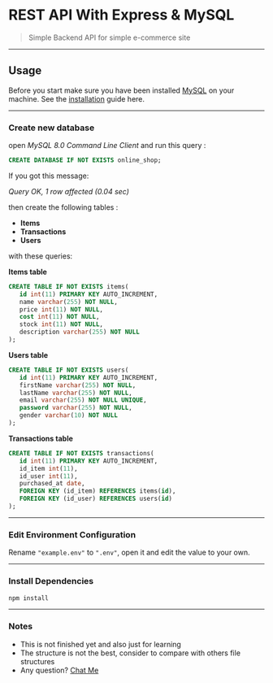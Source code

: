 # REST API With Express & MySQL

> Simple Backend API for simple e-commerce site

---

## Usage

Before you start make sure you have been installed [MySQL](https://dev.mysql.com/downloads/installer/) on your machine. See the [installation](https://dev.mysql.com/doc/mysql-installation-excerpt/8.0/en/) guide here.

---

### Create new database

open _MySQL 8.0 Command Line Client_ and run this query :

```sql
CREATE DATABASE IF NOT EXISTS online_shop;
```

If you got this message:

_Query OK, 1 row affected (0.04 sec)_

then create the following tables :

-  **Items**
-  **Transactions**
-  **Users**

with these queries:

**Items table**

```sql
CREATE TABLE IF NOT EXISTS items(
   id int(11) PRIMARY KEY AUTO_INCREMENT,
   name varchar(255) NOT NULL,
   price int(11) NOT NULL,
   cost int(11) NOT NULL,
   stock int(11) NOT NULL,
   description varchar(255) NOT NULL
);
```

**Users table**

```sql
CREATE TABLE IF NOT EXISTS users(
   id int(11) PRIMARY KEY AUTO_INCREMENT,
   firstName varchar(255) NOT NULL,
   lastName varchar(255) NOT NULL,
   email varchar(255) NOT NULL UNIQUE,
   password varchar(255) NOT NULL,
   gender varchar(10) NOT NULL
);
```

**Transactions table**

```sql
CREATE TABLE IF NOT EXISTS transactions(
   id int(11) PRIMARY KEY AUTO_INCREMENT,
   id_item int(11),
   id_user int(11),
   purchased_at date,
   FOREIGN KEY (id_item) REFERENCES items(id),
   FOREIGN KEY (id_user) REFERENCES users(id)
);
```

---

### Edit Environment Configuration

Rename `"example.env"` to `".env"`, open it and edit the value to your own.

---

### Install Dependencies

```bash
npm install
```

---

### Notes

-  This is not finished yet and also just for learning
-  The structure is not the best, consider to compare with others file structures
-  Any question? [Chat Me](https://t.me/aldobangun)
